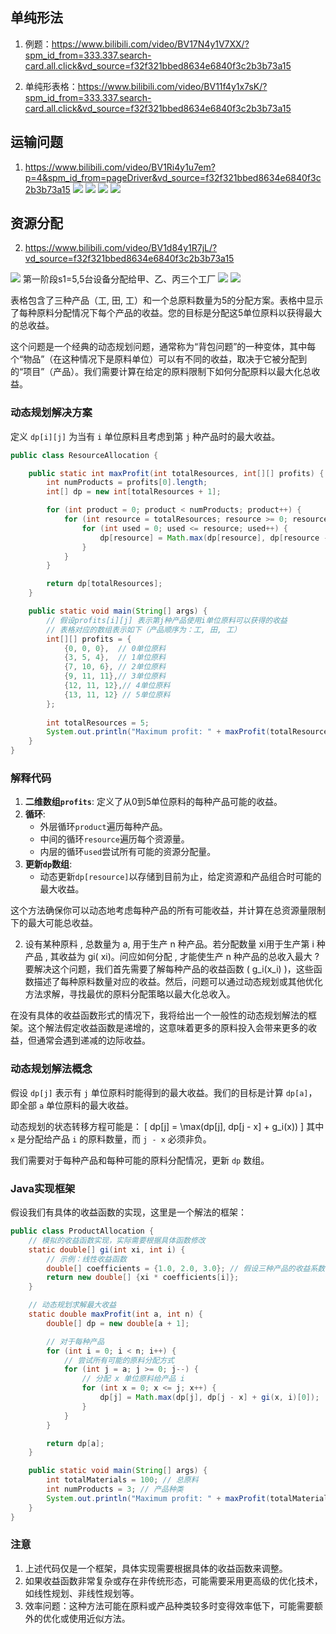 
## 单纯形法
1. 例题：https://www.bilibili.com/video/BV17N4y1V7XX/?spm_id_from=333.337.search-card.all.click&vd_source=f32f321bbed8634e6840f3c2b3b73a15

2. 单纯形表格：https://www.bilibili.com/video/BV11f4y1x7sK/?spm_id_from=333.337.search-card.all.click&vd_source=f32f321bbed8634e6840f3c2b3b73a15

## 运输问题
1. https://www.bilibili.com/video/BV1Ri4y1u7em?p=4&spm_id_from=pageDriver&vd_source=f32f321bbed8634e6840f3c2b3b73a15
![](./img/运输问题001-1.png)
![](./img/运输问题001-2.png)
![](./img/运输问题001-3.png)
![](./img/运输问题001-4.png)

## 资源分配
2. https://www.bilibili.com/video/BV1d84y1R7jL/?vd_source=f32f321bbed8634e6840f3c2b3b73a15

![](./img/资源分配问题-Sk含义.png)
第一阶段s1=5,5台设备分配给甲、乙、丙三个工厂
![](./img/资源分配问题-第一阶段.png)
![](./img/分配问题001.png)

表格包含了三种产品（工, 田, 工）和一个总原料数量为5的分配方案。表格中显示了每种原料分配情况下每个产品的收益。您的目标是分配这5单位原料以获得最大的总收益。

这个问题是一个经典的动态规划问题，通常称为“背包问题”的一种变体，其中每个“物品”（在这种情况下是原料单位）可以有不同的收益，取决于它被分配到的“项目”（产品）。我们需要计算在给定的原料限制下如何分配原料以最大化总收益。

### 动态规划解决方案

定义 `dp[i][j]` 为当有 `i` 单位原料且考虑到第 `j` 种产品时的最大收益。

```java
public class ResourceAllocation {

    public static int maxProfit(int totalResources, int[][] profits) {
        int numProducts = profits[0].length;
        int[] dp = new int[totalResources + 1];

        for (int product = 0; product < numProducts; product++) {
            for (int resource = totalResources; resource >= 0; resource--) {
                for (int used = 0; used <= resource; used++) {
                    dp[resource] = Math.max(dp[resource], dp[resource - used] + profits[used][product]);
                }
            }
        }

        return dp[totalResources];
    }

    public static void main(String[] args) {
        // 假设profits[i][j] 表示第j种产品使用i单位原料可以获得的收益
        // 表格对应的数组表示如下（产品顺序为：工, 田, 工）
        int[][] profits = {
            {0, 0, 0},  // 0单位原料
            {3, 5, 4},  // 1单位原料
            {7, 10, 6}, // 2单位原料
            {9, 11, 11},// 3单位原料
            {12, 11, 12},// 4单位原料
            {13, 11, 12} // 5单位原料
        };
        
        int totalResources = 5;
        System.out.println("Maximum profit: " + maxProfit(totalResources, profits));
    }
}
```

### 解释代码
1. **二维数组`profits`**: 定义了从0到5单位原料的每种产品可能的收益。
2. **循环**:
    - 外层循环`product`遍历每种产品。
    - 中间的循环`resource`遍历每个资源量。
    - 内层的循环`used`尝试所有可能的资源分配量。
3. **更新`dp`数组**:
    - 动态更新`dp[resource]`以存储到目前为止，给定资源和产品组合时可能的最大收益。

这个方法确保你可以动态地考虑每种产品的所有可能收益，并计算在总资源量限制下的最大可能总收益。


2. 设有某种原料 , 总数量为 a, 用于生产 n 种产品。若分配数量 xi用于生产第 i 种产品 , 其收益为 gi( xi)。问应如何分配 , 才能使生产 n 种产品的总收入最大 ? 
要解决这个问题，我们首先需要了解每种产品的收益函数 \( g_i(x_i) \)，这些函数描述了每种原料数量对应的收益。然后，问题可以通过动态规划或其他优化方法求解，寻找最优的原料分配策略以最大化总收入。

在没有具体的收益函数形式的情况下，我将给出一个一般性的动态规划解法的框架。这个解法假定收益函数是递增的，这意味着更多的原料投入会带来更多的收益，但通常会遇到递减的边际收益。

### 动态规划解法概念

假设 `dp[j]` 表示有 `j` 单位原料时能得到的最大收益。我们的目标是计算 `dp[a]`，即全部 `a` 单位原料的最大收益。

动态规划的状态转移方程可能是：
\[ dp[j] = \max(dp[j], dp[j - x] + g_i(x)) \]
其中 `x` 是分配给产品 `i` 的原料数量，而 `j - x` 必须非负。

我们需要对于每种产品和每种可能的原料分配情况，更新 `dp` 数组。

### Java实现框架

假设我们有具体的收益函数的实现，这里是一个解法的框架：

```java
public class ProductAllocation {
    // 模拟的收益函数实现，实际需要根据具体函数修改
    static double[] gi(int xi, int i) {
        // 示例：线性收益函数
        double[] coefficients = {1.0, 2.0, 3.0}; // 假设三种产品的收益系数
        return new double[] {xi * coefficients[i]};
    }

    // 动态规划求解最大收益
    static double maxProfit(int a, int n) {
        double[] dp = new double[a + 1];

        // 对于每种产品
        for (int i = 0; i < n; i++) {
            // 尝试所有可能的原料分配方式
            for (int j = a; j >= 0; j--) {
                // 分配 x 单位原料给产品 i
                for (int x = 0; x <= j; x++) {
                    dp[j] = Math.max(dp[j], dp[j - x] + gi(x, i)[0]);
                }
            }
        }

        return dp[a];
    }

    public static void main(String[] args) {
        int totalMaterials = 100; // 总原料
        int numProducts = 3; // 产品种类
        System.out.println("Maximum profit: " + maxProfit(totalMaterials, numProducts));
    }
}
```

### 注意
1. 上述代码仅是一个框架，具体实现需要根据具体的收益函数来调整。
2. 如果收益函数非常复杂或存在非传统形态，可能需要采用更高级的优化技术，如线性规划、非线性规划等。
3. 效率问题：这种方法可能在原料或产品种类较多时变得效率低下，可能需要额外的优化或使用近似方法。

